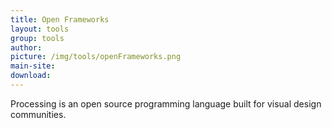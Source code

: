 ```yaml
---
title: Open Frameworks
layout: tools
group: tools
author:
picture: /img/tools/openFrameworks.png
main-site:
download:
---
```

Processing is an open source programming language built for visual design communities.